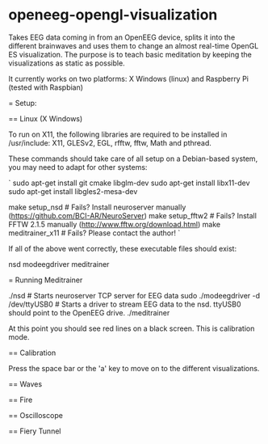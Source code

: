 # openeeg-opengl-visualization

Takes EEG data coming in from an OpenEEG device, splits it into the different brainwaves and uses them to change an almost real-time OpenGL ES visualization. The purpose is to teach basic meditation by keeping the visualizations as static as possible.

It currently works on two platforms: X Windows (linux) and Raspberry Pi (tested with Raspbian)

= Setup:

== Linux (X Windows)

To run on X11, the following libraries are required to be installed in /usr/include: X11, GLESv2, EGL, rfftw, fftw, Math and pthread.

These commands should take care of all setup on a Debian-based system, you may need to adapt for other systems:

`
sudo apt-get install git cmake libglm-dev
sudo apt-get install libx11-dev
sudo apt-get install libgles2-mesa-dev

make setup_nsd         # Fails? Install neuroserver manually (https://github.com/BCI-AR/NeuroServer)
make setup_fftw2       # Fails? Install FFTW 2.1.5 manually (http://www.fftw.org/download.html)
make meditrainer_x11   # Fails? Please contact the author!
`

If all of the above went correctly, these executable files should exist:

nsd
modeegdriver
meditrainer

= Running Meditrainer

./nsd  # Starts neuroserver TCP server for EEG data
sudo ./modeegdriver -d /dev/ttyUSB0  # Starts a driver to stream EEG data to the nsd. ttyUSB0 should point to the OpenEEG drive.
./meditrainer

At this point you should see red lines on a black screen. This is calibration mode.

== Calibration

Press the space bar or the 'a' key to move on to the different visualizations.

== Waves

== Fire

== Oscilloscope

== Fiery Tunnel

